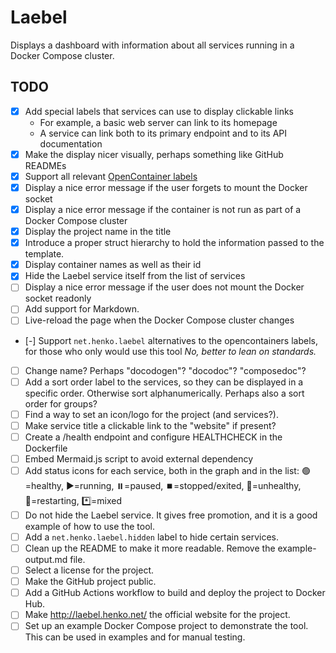 # Laebel

Displays a dashboard with information about all services running in a Docker Compose cluster. 

## TODO

- [x] Add special labels that services can use to display clickable links
  - For example, a basic web server can link to its homepage
  - A service can link both to its primary endpoint and to its API documentation
- [x] Make the display nicer visually, perhaps something like GitHub READMEs
- [x] Support all relevant [OpenContainer labels](https://github.com/opencontainers/image-spec/blob/main/annotations.md)
- [x] Display a nice error message if the user forgets to mount the Docker socket
- [x] Display a nice error message if the container is not run as part of a Docker Compose cluster
- [x] Display the project name in the title
- [x] Introduce a proper struct hierarchy to hold the information passed to the template.
- [x] Display container names as well as their id
- [x] Hide the Laebel service itself from the list of services
- [ ] Display a nice error message if the user does not mount the Docker socket readonly
- [ ] Add support for Markdown.
- [ ] Live-reload the page when the Docker Compose cluster changes
- [-] Support `net.henko.laebel` alternatives to the opencontainers labels, for those who only would use this tool _No, better to lean on standards._
- [ ] Change name? Perhaps "docodogen"? "docodoc"? "composedoc"?
- [ ] Add a sort order label to the services, so they can be displayed in a specific order. Otherwise sort alphanumerically. Perhaps also a sort order for groups?
- [ ] Find a way to set an icon/logo for the project (and services?).
- [ ] Make service title a clickable link to the "website" if present?
- [ ] Create a /health endpoint and configure HEALTHCHECK in the Dockerfile
- [ ] Embed Mermaid.js script to avoid external dependency
- [ ] Add status icons for each service, both in the graph and in the list:
   🟢=healthy, ▶️=running, ⏸️=paused, ⏹️=stopped/exited, 🚫=unhealthy, 🔄=restarting, *️⃣=mixed
- [ ] Do not hide the Laebel service. It gives free promotion, and it is a good example of how to use the tool.
- [ ] Add a `net.henko.laebel.hidden` label to hide certain services.
- [ ] Clean up the README to make it more readable. Remove the example-output.md file.
- [ ] Select a license for the project.
- [ ] Make the GitHub project public.
- [ ] Add a GitHub Actions workflow to build and deploy the project to Docker Hub.
- [ ] Make http://laebel.henko.net/ the official website for the project.
- [ ] Set up an example Docker Compose project to demonstrate the tool. This can be used in examples and for manual testing.